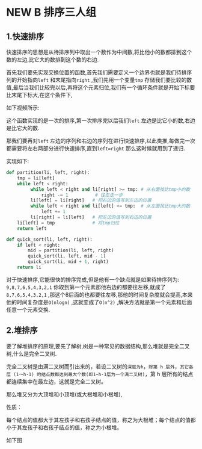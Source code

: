 # NEW B 排序三人组

## 1.快速排序

快速排序的思想是从待排序列中取出一个数作为中间数,将比他小的数都排到这个数的左边,比它大的数排到这个数的右边.

首先我们要先实现交换位置的函数,首先我们需要定义一个边界也就是我们待排序列的开始指向`left` 和末尾指向`right` ,我们先用一个变量`tmp` 存储我们要比较的数值,最后当我们比较完以后,再将这个元素归位,我们有一个循环条件就是开始下标要比末尾下标大,在这个条件下,

如下视频所示:

这个函数实现的是一次的排序,第一次排序完以后我们`left` 左边是比它小的数,右边是比它大的数.

那我们要再对`left` 左边的序列和右边的序列在进行快速排序,以此类推,每做完一次都需要将左右两部分进行快速排序,直到`left=right` 那么这时候就用到了递归.

实现如下:

```python
def partition(li, left, right):
    tmp = li[left]
    while left < right:
         while left < right and li[right] >= tmp: # 从右面找比tmp小的数
             right -= 1          # 往左走一步
         li[left] = li[right]   # 把右边的值写到左边的位置
         while left < right and li[left] <= tmp:  # 从左面找比tmp大的数
             left += 1
         li[right] = li[left]   # 把左边的值写到右边的位置
    li[left] = tmp              # 将tmp归位
    return left

def quick_sort(li, left, right):
    if left < right:
        mid = partition(li, left, right)
        quick_sort(li, left, mid - 1)
        quick_sort(li, mid + 1, right)
    return li
```

对于快速排序,它能很快的排序完成,但是他有一个缺点就是如果待排序列为: `9,8,7,6,5,4,3,2,1` 你取到第一个元素那他右边的都要往左移,就成了`8,7,6,5,4,3,2,1` ,那这个8后面的也都要往左移,那他的时间复杂度就会提高,本来他的时间复杂度是`O(nlogn)` ,这就变成了`O(n^2)` ,解决方法就是第一个元素和后面任意一个元素交换.

## 2.堆排序

要了解堆排序的原理,要先了解树,树是一种常见的数据结构,那么堆就是完全二叉树,什么是完全二叉树.

完全二叉树是由满二叉树而引出来的，若设二叉树的`深度为h`，`除第 h 层外`，`其它各层 (1～h-1) 的结点数都达到最大个数(即1~h-1层为一个满二叉树)`，第 h 层所有的结点都连续集中在最左边，这就是完全二叉树。

那么堆又分为大顶堆和小顶堆(或大根堆和小根堆),

性质：

每个结点的值都大于其左孩子和右孩子结点的值，称之为大根堆；每个结点的值都小于其左孩子和右孩子结点的值，称之为小根堆。

如下图